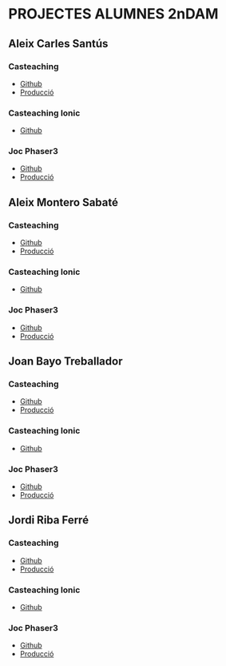 # PROJECTES ALUMNES 2nDAM

## **Aleix Carles Santús**
### Casteaching
<ul>
<li><a href="https://github.com/AleixCarles/casteaching.git">Github</a></li>
<li><a href="https://casteaching.aleixcarles.me/">Producció</a></li>
</ul>

### Casteaching Ionic
<ul>
<li><a href="">Github</a></li>
</ul>

### Joc Phaser3
<ul>
<li><a href="">Github</a></li>
<li><a href="">Producció</a></li>
</ul>

## **Aleix Montero Sabaté**
### Casteaching
<ul>
<li><a href="https://github.com/AleixMS5/casteaching ">Github</a></li>
<li><a href="https://casteaching.aleixmontero.me/ ">Producció</a></li>
</ul>

### Casteaching Ionic
<ul>
<li><a href="">Github</a></li>
</ul>

### Joc Phaser3
<ul>
<li><a href="https://github.com/AleixMS5/AmsTronaut">Github</a></li>
<li><a href="https://amstronaut.onrender.com /">Producció</a></li>
</ul>

## **Joan Bayo Treballador**
### Casteaching
<ul>
<li><a href="">Github</a></li>
<li><a href="">Producció</a></li>
</ul>

### Casteaching Ionic
<ul>
<li><a href="">Github</a></li>
</ul>

### Joc Phaser3
<ul>
<li><a href="">Github</a></li>
<li><a href="">Producció</a></li>
</ul>

## **Jordi Riba Ferré**
### Casteaching
<ul>
<li><a href="https://github.com/Riba00/casteachingRiba">Github</a></li>
<li><a href="https://casteaching.jriba.me/">Producció</a></li>
</ul>

### Casteaching Ionic
<ul>
<li><a href="https://github.com/Riba00/casteachingIonicRiba">Github</a></li>
</ul>

### Joc Phaser3
<ul>
<li><a href="https://github.com/Riba00/JocRiba">Github</a></li>
<li><a href="https://jocriba.onrender.com/ ">Producció</a></li>
</ul>
